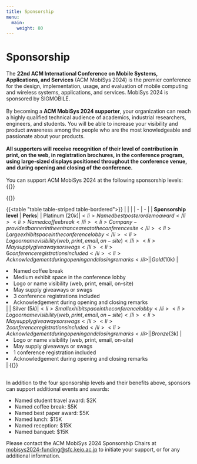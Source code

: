 ```yaml
---
title: Sponsorship
menu:
  main:
    weight: 80
---
```


# Sponsorship
The **22nd ACM International Conference on Mobile Systems, Applications, and Services** (ACM MobiSys 2024) is the premier conference for the design, implementation, usage, and evaluation of mobile computing and wireless systems, applications, and services. MobiSys 2024 is sponsored by SIGMOBILE.
<br></br>
By becoming a **ACM MobiSys 2024 supporter**, your organization can reach a highly qualified technical audience of academics, industrial researchers, engineers, and students. You will be able to increase your visibility and product awareness among the people who are the most knowledgeable and passionate about your products.
<br></br>
**All supporters will receive recognition of their level of contribution in print, on the web, in registration brochures, in the conference program, using large-sized displays positioned throughout the conference venue, and during opening and closing of the conference.**
<br></br>
You can support ACM MobiSys 2024 at the following sponsorship levels:
{{<raw>}}
<style>
main table{
    table-layout: auto;
}
main td{
    border: 1px solid #aaaaaa;
    border-left: 0;
    border-right: 0;
}
</style>
{{</raw>}}

{{<table "table table-striped table-bordered">}}
| | |
| - | - |
| **Sponsorship level** | **Perks**|
| Platinum ($20k) | <li>Named best poster or demo award</li><li>Named coffee break</li><li>Company-provided banner in the entrance area to the conference site</li><li>Large exhibit space in the conference lobby</li><li>Logo or name visibility (web, print, email, on-site)</li><li>May supply giveaways or swags</li><li>6 conference registrations included</li><li>Acknowledgement during opening and closing remarks</li> |
| Gold ($10k) | <li>Named coffee break</li><li>Medium exhibit space in the conference lobby</li><li>Logo or name visibility (web, print, email, on-site)</li><li>May supply giveaways or swags</li><li>3 conference registrations included</li><li>Acknowledgement during opening and closing remarks</li> |
| Silver ($5k) | <li>Small exhibit space in the conference lobby</li><li>Logo or name visibility (web, print, email, on-site)</li><li>May supply giveaways or swags</li><li>2 conference registrations included</li><li>Acknowledgement during opening and closing remarks</li>|
| Bronze ($3k) | <li>Logo or name visibility (web, print, email, on-site)</li><li>May supply giveaways or swags</li><li>1 conference registration included</li><li>Acknowledgement during opening and closing remarks</li> |
{{</table>}}

<br>
In addition to the four sponsorship levels and their benefits above, sponsors can support additional events and awards:

* Named student travel award: $2K
* Named coffee break: $5K
* Named best paper award: $5K
* Named lunch: $15K
* Named reception: $15K
* Named banquet: $15K

Please contact the ACM MobiSys 2024 Sponsorship Chairs at mobisys2024-funding@sfc.keio.ac.jp to initiate your support, or for any additional information.
